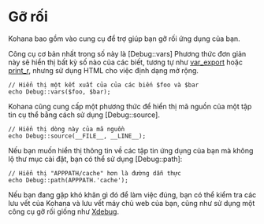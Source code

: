 # Gỡ rối

Kohana bao gồm vào cung cụ để trợ giúp bạn gỡ rối ứng dụng của bạn.

Công cụ cơ bản nhất trong số này là [Debug::vars]
Phương thức đơn giản này sẽ hiển thị bất kỳ số nào của các biết, tương tự như [var_export](http://php.net/var_export) hoặc [print_r](http://php.net/print_r), nhưng sử dụng HTML cho việc định dạng mở rộng.

    // Hiển thị một kết xuất của của các biến $foo và $bar
    echo Debug::vars($foo, $bar);

Kohana cũng cung cấp một phương thức để hiển thị mã nguồn của một tập tin cụ thể bằng cách sử dụng [Debug::source].

    // Hiển thị dòng này của mã nguồn
    echo Debug::source(__FILE__, __LINE__);

Nếu bạn muốn hiển thị thông tin về các tập tin ứng dụng của bạn mà không lộ thư mục cài đặt, bạn có thể sử dụng [Debug::path]:

    // Hiển thị "APPPATH/cache" hơn là đường dẫn thực
    echo Debug::path(APPPATH.'cache');

Nếu bạn đang gặp khó khăn gì đó để làm việc đúng, bạn có thể kiểm tra các lưu vết của Kohana và lưu vết máy chủ web của bạn, cũng như sử dụng một công cụ gỡ rối giống như [Xdebug](http://www.xdebug.org/).
